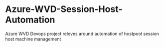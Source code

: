 # Azure-WVD-Session-Host-Automation
Azure WVD Devops project reloves around automation of hostpool session host machine management
